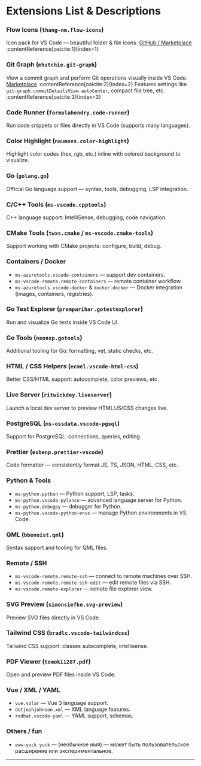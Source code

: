 # Extensions List & Descriptions

### Flow Icons (`thang-nm.flow-icons`)
Icon pack for VS Code — beautiful folder & file icons.
[GitHub / Marketplace](https://github.com/thang-nm/Flow-Icons) :contentReference[oaicite:1]{index=1}

### Git Graph (`mhutchie.git-graph`)
View a commit graph and perform Git operations visually inside VS Code.
[Marketplace](https://marketplace.visualstudio.com/items?itemName=mhutchie.git-graph) :contentReference[oaicite:2]{index=2}
Features settings like `git-graph.commitDetailsView.autoCenter`, compact file tree, etc. :contentReference[oaicite:3]{index=3}

### Code Runner (`formulahendry.code-runner`)
Run code snippets or files directly in VS Code (supports many languages).

### Color Highlight (`naumovs.color-highlight`)
Highlight color codes (hex, rgb, etc.) inline with colored background to visualize.

### Go (`golang.go`)
Official Go language support — syntax, tools, debugging, LSP integration.

### C/C++ Tools (`ms-vscode.cpptools`)
C++ language support: IntelliSense, debugging, code navigation.

### CMake Tools (`twxs.cmake` / `ms-vscode.cmake-tools`)
Support working with CMake projects: configure, build, debug.

### Containers / Docker
- `ms-azuretools.vscode-containers` — support dev containers.
- `ms-vscode-remote.remote-containers` — remote container workflow.
- `ms-azuretools.vscode-docker` & `docker.docker` — Docker integration (images, containers, registries).

### Go Test Explorer (`premparihar.gotestexplorer`)
Run and visualize Go tests inside VS Code UI.

### Go Tools (`neonxp.gotools`)
Additional tooling for Go: formatting, vet, static checks, etc.

### HTML / CSS Helpers (`ecmel.vscode-html-css`)
Better CSS/HTML support: autocomplete, color previews, etc.

### Live Server (`ritwickdey.liveserver`)
Launch a local dev server to preview HTML/JS/CSS changes live.

### PostgreSQL (`ms-ossdata.vscode-pgsql`)
Support for PostgreSQL: connections, queries, editing.

### Prettier (`esbenp.prettier-vscode`)
Code formatter — consistently format JS, TS, JSON, HTML, CSS, etc.

### Python & Tools
- `ms-python.python` — Python support, LSP, tasks.
- `ms-python.vscode-pylance` — advanced language server for Python.
- `ms-python.debugpy` — debugger for Python.
- `ms-python.vscode-python-envs` — manage Python environments in VS Code.

### QML (`bbenoist.qml`)
Syntax support and tooling for QML files.

### Remote / SSH
- `ms-vscode-remote.remote-ssh` — connect to remote machines over SSH.
- `ms-vscode-remote.remote-ssh-edit` — edit remote files via SSH.
- `ms-vscode.remote-explorer` — remote file explorer view.

### SVG Preview (`simonsiefke.svg-preview`)
Preview SVG files directly in VS Code.

### Tailwind CSS (`bradlc.vscode-tailwindcss`)
Tailwind CSS support: classes autocomplete, intellisense.

### PDF Viewer (`tomoki1207.pdf`)
Open and preview PDF files inside VS Code.

### Vue / XML / YAML
- `vue.volar` — Vue 3 language support.
- `dotjoshjohnson.xml` — XML language features.
- `redhat.vscode-yaml` — YAML support, schemas.

### Others / fun
- `eww-yuck.yuck` — (необычное имя) — может быть пользовательское расширение или экспериментальное.

---
